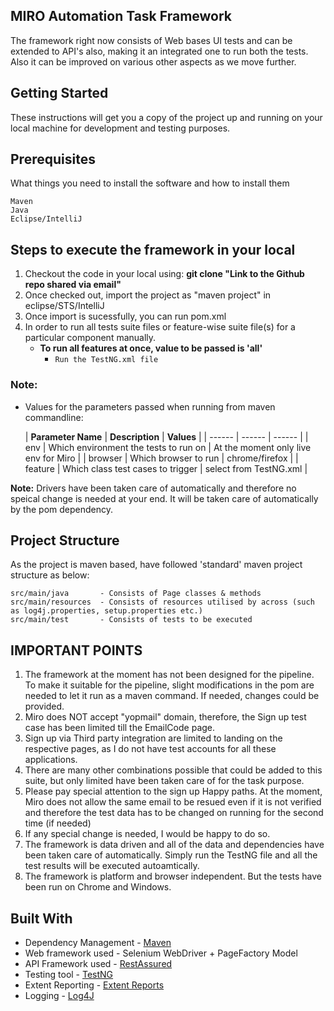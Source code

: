 ## MIRO Automation Task Framework
The framework right now consists of Web bases UI tests and can be extended to API's also, making it an integrated one to run both the tests.
Also it can be improved on various other aspects as we move further.

## Getting Started
These instructions will get you a copy of the project up and running on your local machine for development and testing purposes.

## Prerequisites
What things you need to install the software and how to install them
```
Maven
Java
Eclipse/IntelliJ
```

## Steps to execute the framework in your local


1. Checkout the code in your local using:
   **git clone "Link to the Github repo shared via email"**
2. Once checked out, import the project as "maven project" in eclipse/STS/IntelliJ
3. Once import is sucessfully, you can run pom.xml
4. In order to run all tests suite files or feature-wise suite file(s) for a particular component manually.
    - **To run all features at once, value to be passed is 'all'**
        - `Run the TestNG.xml file`

<h3><b>Note:</b></h3>


*  Values for the parameters passed when running from maven commandline:

   | **Parameter Name** | **Description** | **Values** |
       | ------ | ------ | ------ |
   | env | Which environment the tests to run on | At the moment only live env for Miro |
   | browser | Which browser to run | chrome/firefox |
   | feature | Which class test cases to trigger | select from TestNG.xml |


<b>Note:</b> Drivers have been taken care of automatically and therefore  no speical change is needed at your end. It will be taken care of automatically by the pom dependency.</font>


## Project Structure
As the project is maven based, have followed 'standard' maven project structure as below:

```
src/main/java       - Consists of Page classes & methods
src/main/resources  - Consists of resources utilised by across (such as log4j.properties, setup.properties etc.)   
src/main/test       - Consists of tests to be executed
```
## IMPORTANT POINTS

1. The framework at the moment has not been designed for the pipeline. To make it suitable for the pipeline, slight modifications in the pom are needed to let it run as a maven command. If needed, changes could be provided.
2. Miro does NOT accept "yopmail" domain, therefore, the Sign up test case has been limited till the EmailCode page.
3. Sign up via Third party integration are limited to landing on the respective pages, as I do not have test accounts for all these applications. 
4. There are many other combinations possible that could be added to this suite, but only limited have been taken care of for the task purpose. 
5. Please pay special attention to the sign up Happy paths. At the moment, Miro does not allow the same email to be resued even if it is not verified and therefore the test data has to be changed on running for the second time (if needed)
6. If any special change is needed, I would be happy to do so. 
7. The framework is data driven and all of the data and dependencies have been taken care of automatically. Simply run the TestNG file and all the test results will be executed autoamtically.
8. The framework is platform and browser independent. But the tests have been run on Chrome and Windows.


## Built With
* Dependency Management - [Maven](https://maven.apache.org/)
* Web framework used    - Selenium WebDriver + PageFactory Model
* API Framework used    - [RestAssured](http://rest-assured.io/)
* Testing tool          - [TestNG](https://testng.org/doc/)
* Extent Reporting      - [Extent Reports](https://extentreports.com/)
* Logging               - [Log4J](https://logging.apache.org/log4j/2.x/)

	